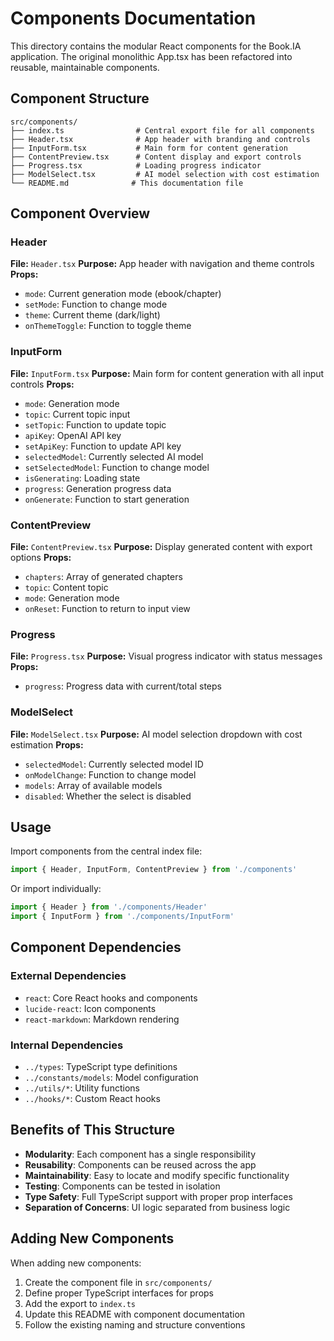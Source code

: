 # Components Documentation

This directory contains the modular React components for the Book.IA application. The original monolithic App.tsx has been refactored into reusable, maintainable components.

## Component Structure

```
src/components/
├── index.ts                # Central export file for all components
├── Header.tsx              # App header with branding and controls
├── InputForm.tsx           # Main form for content generation
├── ContentPreview.tsx      # Content display and export controls
├── Progress.tsx            # Loading progress indicator
├── ModelSelect.tsx         # AI model selection with cost estimation
└── README.md              # This documentation file
```

## Component Overview

### Header
**File:** `Header.tsx`
**Purpose:** App header with navigation and theme controls
**Props:**
- `mode`: Current generation mode (ebook/chapter)
- `setMode`: Function to change mode
- `theme`: Current theme (dark/light)
- `onThemeToggle`: Function to toggle theme

### InputForm
**File:** `InputForm.tsx`
**Purpose:** Main form for content generation with all input controls
**Props:**
- `mode`: Generation mode
- `topic`: Current topic input
- `setTopic`: Function to update topic
- `apiKey`: OpenAI API key
- `setApiKey`: Function to update API key
- `selectedModel`: Currently selected AI model
- `setSelectedModel`: Function to change model
- `isGenerating`: Loading state
- `progress`: Generation progress data
- `onGenerate`: Function to start generation

### ContentPreview
**File:** `ContentPreview.tsx`
**Purpose:** Display generated content with export options
**Props:**
- `chapters`: Array of generated chapters
- `topic`: Content topic
- `mode`: Generation mode
- `onReset`: Function to return to input view

### Progress
**File:** `Progress.tsx`
**Purpose:** Visual progress indicator with status messages
**Props:**
- `progress`: Progress data with current/total steps

### ModelSelect
**File:** `ModelSelect.tsx`
**Purpose:** AI model selection dropdown with cost estimation
**Props:**
- `selectedModel`: Currently selected model ID
- `onModelChange`: Function to change model
- `models`: Array of available models
- `disabled`: Whether the select is disabled

## Usage

Import components from the central index file:

```typescript
import { Header, InputForm, ContentPreview } from './components'
```

Or import individually:

```typescript
import { Header } from './components/Header'
import { InputForm } from './components/InputForm'
```

## Component Dependencies

### External Dependencies
- `react`: Core React hooks and components
- `lucide-react`: Icon components
- `react-markdown`: Markdown rendering

### Internal Dependencies
- `../types`: TypeScript type definitions
- `../constants/models`: Model configuration
- `../utils/*`: Utility functions
- `../hooks/*`: Custom React hooks

## Benefits of This Structure

- **Modularity**: Each component has a single responsibility
- **Reusability**: Components can be reused across the app
- **Maintainability**: Easy to locate and modify specific functionality
- **Testing**: Components can be tested in isolation
- **Type Safety**: Full TypeScript support with proper prop interfaces
- **Separation of Concerns**: UI logic separated from business logic

## Adding New Components

When adding new components:

1. Create the component file in `src/components/`
2. Define proper TypeScript interfaces for props
3. Add the export to `index.ts`
4. Update this README with component documentation
5. Follow the existing naming and structure conventions